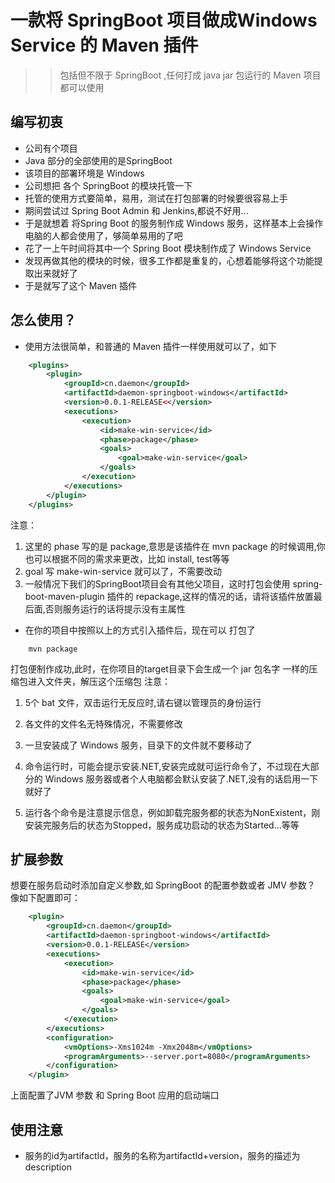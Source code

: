 # 一款将 SpringBoot 项目做成Windows Service 的 Maven 插件

>> 包括但不限于 SpringBoot ,任何打成 java jar 包运行的 Maven 项目都可以使用

## 编写初衷
- 公司有个项目
- Java 部分的全部使用的是SpringBoot
- 该项目的部署环境是 Windows
- 公司想把 各个 SpringBoot 的模块托管一下
- 托管的使用方式要简单，易用，测试在打包部署的时候要很容易上手
- 期间尝试过 Spring Boot Admin 和 Jenkins,都说不好用...
- 于是就想着 将Spring Boot 的服务制作成 Windows 服务，这样基本上会操作电脑的人都会使用了，够简单易用的了吧
- 花了一上午时间将其中一个 Spring Boot 模块制作成了 Windows Service
- 发现再做其他的模块的时候，很多工作都是重复的，心想着能够将这个功能提取出来就好了
- 于是就写了这个 Maven 插件


## 怎么使用？
- 使用方法很简单，和普通的 Maven 插件一样使用就可以了，如下
``` xml
    <plugins>
        <plugin>
            <groupId>cn.daemon</groupId>
            <artifactId>daemon-springboot-windows</artifactId>
            <version>0.0.1-RELEASE<</version>
            <executions>
                <execution>
                    <id>make-win-service</id>
                    <phase>package</phase>
                    <goals>
                        <goal>make-win-service</goal>
                    </goals>
                </execution>
            </executions>
        </plugin>
    </plugins>
```

注意：
 1. 这里的 phase 写的是 package,意思是该插件在 mvn package 的时候调用,你也可以根据不同的需求来更改，比如 install, test等等
 2. goal 写 make-win-service 就可以了，不需要改动
 3. 一般情况下我们的SpringBoot项目会有其他父项目，这时打包会使用 spring-boot-maven-plugin 插件的 repackage,这样的情况的话，请将该插件放置最后面,否则服务运行的话将提示没有主属性
 
- 在你的项目中按照以上的方式引入插件后，现在可以 打包了
``` 
    mvn package
```

打包便制作成功,此时，在你项目的target目录下会生成一个 jar 包名字 一样的压缩包进入文件夹，解压这个压缩包
注意：
 1. 5个 bat 文件，双击运行无反应时,请右键以管理员的身份运行
 2. 各文件的文件名无特殊情况，不需要修改
 3. 一旦安装成了 Windows 服务，目录下的文件就不要移动了
 4. 命令运行时，可能会提示安装.NET,安装完成就可运行命令了，不过现在大部分的 Windows 服务器或者个人电脑都会默认安装了.NET,没有的话启用一下就好了

 5. 运行各个命令是注意提示信息，例如卸载完服务都的状态为NonExistent，刚安装完服务后的状态为Stopped，服务成功启动的状态为Started...等等


## 扩展参数
想要在服务启动时添加自定义参数,如 SpringBoot 的配置参数或者 JMV 参数？
像如下配置即可：
``` xml
    <plugin>
        <groupId>cn.daemon</groupId>
        <artifactId>daemon-springboot-windows</artifactId>
        <version>0.0.1-RELEASE</version>
        <executions>
            <execution>
                <id>make-win-service</id>
                <phase>package</phase>
                <goals>
                    <goal>make-win-service</goal>
                </goals>
            </execution>
        </executions>
        <configuration>
            <vmOptions>-Xms1024m -Xmx2048m</vmOptions>
            <programArguments>--server.port=8080</programArguments>
        </configuration>
    </plugin>
```

上面配置了JVM 参数 和 Spring Boot 应用的启动端口

## 使用注意
- 服务的id为artifactId，服务的名称为artifactId+version，服务的描述为description
